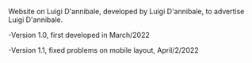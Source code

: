 
  Website on Luigi D'annibale, developed by Luigi D'annibale, to advertise Luigi D'annibale.

  -Version 1.0, first developed in March/2022

  -Version 1.1, fixed problems on mobile layout, April/2/2022